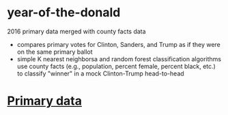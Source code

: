 # year-of-the-donald
2016 primary data merged with county facts data 

* compares primary votes for Clinton, Sanders, and Trump as if they were on the same primary ballot
* simple K nearest neighborsa and random forest classification algorithms use county facts (e.g., population, percent female, percent black, etc.) to classify "winner" in a mock Clinton-Trump head-to-head

# [Primary data](https://www.kaggle.com/benhamner/2016-us-election)
